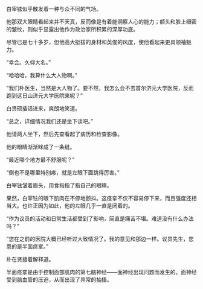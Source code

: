 白宰铉似乎散发着一种与众不同的气场。

他那双大眼睛看起来并不天真，反而像是有着能洞察人心的能力；额头和脸上细密的皱纹，则似乎显露出他作为政治家所积累的深厚功底。

尽管已是七十多岁，但他高大挺拔的身材和英俊的风度，使他看起来更具领袖魅力。

“幸会。久仰大名。”

“哈哈哈，我算什么大人物啊。”

“我们朴医生，当然是大人物了。要不然，我怎么会不去首尔济元大学医院，反而跑到这日山济元大学医院来呢？”

白贤硕插话进来，爽朗地笑道。

“总之，详细情况我们还是坐下谈吧。”

他请两人坐下，然后先查看起了病历和检查影像。

他的眼睛渐渐眯成了一条缝。

“最近哪个地方最不舒服呢？”

“倒也不是哪里特别疼，就是左眼下面跳得厉害。”

白宰铉皱着眉头，用食指指了指自己的眼睛。

果然，白宰铉的眼下肌肉在不停地颤抖。这痉挛不仅不容易停下来，而且强度还相当大。也许正因为如此，他的左眼几乎一直是闭着的。

“作为议员的活动和日常生活都受到了影响，简直是痛苦不堪。难道没有什么办法吗？”

“您在之前的医院大概已经听过大致情况了。我的意见和那边一样。议员先生，您患的是半面痉挛。”

朴在贤接着解释道。

半面痉挛是由于控制面部肌肉的第七脑神经——面神经出现问题而发生的。面神经受到脑血管的压迫，从而出现了异常的抽搐。
